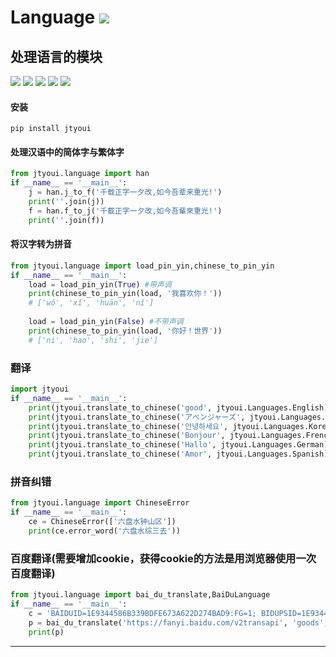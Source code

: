 # **Language** [![](https://gitee.com/tyoui/logo/raw/master/logo/photolog.png)][1]

## 处理语言的模块
[![](https://img.shields.io/badge/个人网站-jtyoui-yellow.com.svg)][1]
[![](https://img.shields.io/badge/Python-3.6-green.svg)]()
[![](https://img.shields.io/badge/BlogWeb-Tyoui-bule.svg)][1]
[![](https://img.shields.io/badge/Email-jtyoui@qq.com-red.svg)]()
[![](https://img.shields.io/badge/项目-语言-black.svg)]()


#### 安装
    pip install jtyoui

#### 处理汉语中的简体字与繁体字
```python
from jtyoui.language import han
if __name__ == '__main__':
    j = han.j_to_f('千载正字一夕改,如今吾辈来重光!')
    print(''.join(j))
    f = han.f_to_j('千載正字一夕改,如今吾輩來重光!')
    print(''.join(f))
```

#### 将汉字转为拼音
```python
from jtyoui.language import load_pin_yin,chinese_to_pin_yin
if __name__ == '__main__':
    load = load_pin_yin(True) #带声调
    print(chinese_to_pin_yin(load, '我喜欢你！'))
    # ['wǒ', 'xǐ', 'huān', 'nǐ'] 
    
    load = load_pin_yin(False) #不带声调
    print(chinese_to_pin_yin(load, '你好！世界'))
    # ['ni', 'hao', 'shi', 'jie']
```

### 翻译
```python
import jtyoui
if __name__ == '__main__':
    print(jtyoui.translate_to_chinese('good', jtyoui.Languages.English))  # 英语
    print(jtyoui.translate_to_chinese('アベンジャーズ', jtyoui.Languages.Japanese))  # 日语
    print(jtyoui.translate_to_chinese('안녕하세요', jtyoui.Languages.Korean))  # 韩语
    print(jtyoui.translate_to_chinese('Bonjour', jtyoui.Languages.French))  # 法语
    print(jtyoui.translate_to_chinese('Hallo', jtyoui.Languages.German))  # 德语
    print(jtyoui.translate_to_chinese('Amor', jtyoui.Languages.Spanish))  # 西班牙语

```

### 拼音纠错
```python
from jtyoui.language import ChineseError
if __name__ == '__main__':
    ce = ChineseError(['六盘水钟山区'])
    print(ce.error_word('六盘水综三去'))
```

### 百度翻译(需要增加cookie，获得cookie的方法是用浏览器使用一次百度翻译)
```python
from jtyoui.language import bai_du_translate,BaiDuLanguage
if __name__ == '__main__':
    c = 'BAIDUID=1E9344586B339BDFE673A622D274BAD9:FG=1; BIDUPSID=1E9344586B339BDFE673A622D274BAD9; PSTM=1551668971; REALTIME_TRANS_SWITCH=1; FANYI_WORD_SWITCH=1; HISTORY_SWITCH=1; SOUND_SPD_SWITCH=1; SOUND_PREFER_SWITCH=1; MCITY=-%3A; from_lang_often=%5B%7B%22value%22%3A%22dan%22%2C%22text%22%3A%22%u4E39%u9EA6%u8BED%22%7D%2C%7B%22value%22%3A%22zh%22%2C%22text%22%3A%22%u4E2D%u6587%22%7D%2C%7B%22value%22%3A%22en%22%2C%22text%22%3A%22%u82F1%u8BED%22%7D%5D; BDORZ=B490B5EBF6F3CD402E515D22BCDA1598; locale=zh; Hm_lvt_64ecd82404c51e03dc91cb9e8c025574=1559124247,1559526164,1559625839,1560239569; delPer=0; H_PS_PSSID=1421_21110_29135_29237_28518_29099_28839; PSINO=6; Hm_lpvt_64ecd82404c51e03dc91cb9e8c025574=1560242851; yjs_js_security_passport=412be9bc7e1f3b3ca2628a701b66667a703c1b81_1560242855_js; to_lang_often=%5B%7B%22value%22%3A%22zh%22%2C%22text%22%3A%22%u4E2D%u6587%22%7D%2C%7B%22value%22%3A%22en%22%2C%22text%22%3A%22%u82F1%u8BED%22%7D%2C%7B%22value%22%3A%22jp%22%2C%22text%22%3A%22%u65E5%u8BED%22%7D%5D'
    p = bai_du_translate('https://fanyi.baidu.com/v2transapi', 'goods', BaiDuLanguage.English, BaiDuLanguage.Chinese, c)
    print(p)
```

***
[1]: https://blog.jtyoui.com